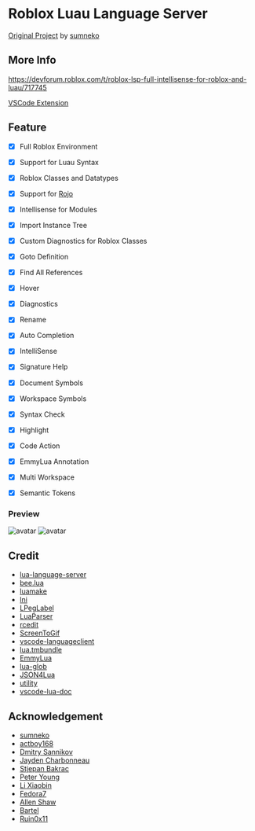 # Roblox Luau Language Server

[Original Project](https://github.com/sumneko/lua-language-server) by [sumneko](https://github.com/sumneko)

## More Info
https://devforum.roblox.com/t/roblox-lsp-full-intellisense-for-roblox-and-luau/717745

[VSCode Extension](https://marketplace.visualstudio.com/items?itemName=Nightrains.robloxlsp)

## Feature

- [x] Full Roblox Environment
- [x] Support for Luau Syntax
- [x] Roblox Classes and Datatypes
- [x] Support for [Rojo](https://github.com/Roblox/rojo)
- [x] Intellisense for Modules
- [x] Import Instance Tree
- [x] Custom Diagnostics for Roblox Classes

- [x] Goto Definition
- [x] Find All References
- [x] Hover
- [x] Diagnostics
- [x] Rename
- [x] Auto Completion
- [x] IntelliSense
- [x] Signature Help
- [x] Document Symbols
- [x] Workspace Symbols
- [x] Syntax Check
- [x] Highlight
- [x] Code Action
- [x] EmmyLua Annotation
- [x] Multi Workspace
- [x] Semantic Tokens

### Preview

![avatar](https://i.imgur.com/4sgYDii.gif)
![avatar](https://i.imgur.com/vHbKIJ0.gif)

## Credit

* [lua-language-server](https://github.com/sumneko/lua-language-server)
* [bee.lua](https://github.com/actboy168/bee.lua)
* [luamake](https://github.com/actboy168/luamake)
* [lni](https://github.com/actboy168/lni)
* [LPegLabel](https://github.com/sqmedeiros/lpeglabel)
* [LuaParser](https://github.com/sumneko/LuaParser)
* [rcedit](https://github.com/electron/rcedit)
* [ScreenToGif](https://github.com/NickeManarin/ScreenToGif)
* [vscode-languageclient](https://github.com/microsoft/vscode-languageserver-node)
* [lua.tmbundle](https://github.com/textmate/lua.tmbundle)
* [EmmyLua](https://emmylua.github.io)
* [lua-glob](https://github.com/sumneko/lua-glob)
* [JSON4Lua](http://github.com/craigmj/json4lua/)
* [utility](https://github.com/sumneko/utility)
* [vscode-lua-doc](https://github.com/actboy168/vscode-lua-doc)

## Acknowledgement

* [sumneko](https://github.com/sumneko)
* [actboy168](https://github.com/actboy168)
* [Dmitry Sannikov](https://github.com/dasannikov)
* [Jayden Charbonneau](https://github.com/Reshiram110)
* [Stjepan Bakrac](https://github.com/z16)
* [Peter Young](https://github.com/young40)
* [Li Xiaobin](https://github.com/Xiaobin0860)
* [Fedora7](https://github.com/Fedora7)
* [Allen Shaw](https://github.com/shuxiao9058)
* [Bartel](https://github.com/Letrab)
* [Ruin0x11](https://github.com/Ruin0x11)
